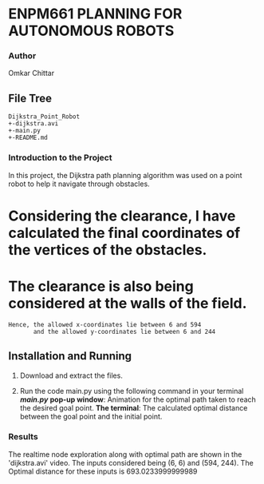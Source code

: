 # ENPM661 PLANNING FOR AUTONOMOUS ROBOTS

### Author
Omkar Chittar

## **File Tree**

```
Dijkstra_Point_Robot
+-dijkstra.avi
+-main.py
+-README.md
```

### Introduction to the Project

In this project, the Dijkstra path planning algorithm was used on a point robot to help it navigate through obstacles.
# Considering the clearance, I have calculated the final coordinates of the vertices of the obstacles.  
# The clearance is also being considered at the walls of the field.
    Hence, the allowed x-coordinates lie between 6 and 594
           and the allowed y-coordinates lie between 6 and 244

## **Installation and Running**

1. Download and extract the files.

2. Run the code main.py using the following command in your terminal
    ***main.py***
**pop-up window**: Animation for the optimal path taken to reach the desired goal point.
**The terminal**: The calculated optimal distance between the goal point and the initial point.

### Results
The realtime node exploration along with optimal path are shown in the 'dijkstra.avi' video.
The inputs considered being (6, 6) and (594, 244).
The Optimal distance for these inputs is 693.0233999999989





